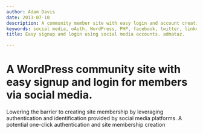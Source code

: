 ```yaml
---
author: Adam Davis
date: 2013-07-10
description: A community member site with easy login and account creation using oAuth and social media account creditials
keywords: social media, oAuth, WordPress, PHP, facebook, twitter, linkedIn
title: Easy signup and login using social media accounts. admataz.  

---
```


A WordPress community site with easy signup and login for members via social media. 
===============================

Lowering the barrier to creating site membership by leveraging authentication and identification provided by social media platforms.  A potential one-click authentication and site membership creation


